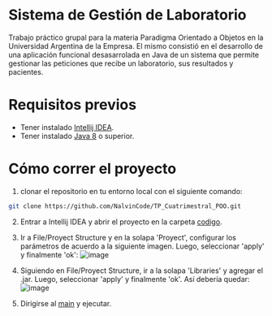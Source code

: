# Sistema de Gestión de Laboratorio

Trabajo práctico grupal para la materia Paradigma Orientado a Objetos en la Universidad Argentina de la Empresa. El mismo consistió en el desarrollo de una aplicación funcional desasarrolada en Java de un sistema que permite gestionar las peticiones que recibe un laboratorio, sus resultados y pacientes.

# Requisitos previos
- Tener instalado [Intellij IDEA](https://www.jetbrains.com/idea/download/?section=windows).
- Tener instalado [Java 8](https://www.java.com/es/download/ie_manual.jsp) o superior.

# Cómo correr el proyecto
1.  clonar el repositorio en tu entorno local con el siguiente comando:
```bash
git clone https://github.com/NalvinCode/TP_Cuatrimestral_POO.git
```
2. Entrar a Intellij IDEA y abrir el proyecto en la carpeta [codigo](https://github.com/NalvinCode/TP_Cuatrimestral_POO/tree/main/Codigo).
3. Ir a File/Proyect Structure y en la solapa 'Proyect', configurar los parámetros de acuerdo a la siguiente imagen. Luego, seleccionar 'apply' y finalmente 'ok':
   ![image](https://github.com/user-attachments/assets/79a2f194-142f-4337-b39d-9989950b140d)

4. Siguiendo en File/Proyect Structure, ir a la solapa 'Libraries' y agregar el .jar. Luego, seleccionar 'apply' y finalmente 'ok'. Así debería quedar:
   ![image](https://github.com/user-attachments/assets/fa09cca0-954c-4d69-a3f2-8e2741b64213)

5. Dirigirse al [main](https://github.com/NalvinCode/TP_Cuatrimestral_POO/blob/main/Codigo/src/com/UADE/base/Main.java) y ejecutar.
